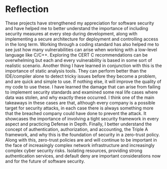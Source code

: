 # Reflection

These projects have strengthened my appreciation for software security and have helped me to better understand the importance of including security measures at every step during development, along with implementing a secure architecture for deployment and controlling access in the long term.
	Working through a coding standard has also helped me to see just how many vulnerabilities can arise when working with a low-level language like C/C++. Exploring the CERT C recommendations can be overwhelming but each and every vulnerability is based in some sort of realistic scenario. 
	Another thing I have learned in conjunction with this is the importance of static analysis tools. They can perform better than the IDE/compiler alone to detect tricky issues before they become a problem, and are quick and simple to use. If nothing else, it will improve the quality of my code to use these.
	I have learned the damage that can arise from failing to implement security standards and examined some real life cases where data was stolen, and why exactly these occurred. I think one of the main takeaways in these cases are that, although every company is a possible target for security attacks, in each case there is always something more that the breached company could have done to prevent the attack. It showcases the importance of involving a tight security framework in every aspect and practicing Defense in Depth.
	Finally, I better understand the concept of authentication, authorization, and accounting, the Triple A framework, and why this is the foundation of security in a zero-trust policy. Along with this, zero-trust policies are and will continue to be important in the face of increasingly complex network infrastructure and increasingly complex cyber security risks. Isolating resources, providing strong authentication services, and default deny are important considerations now and for the future of software security. 

